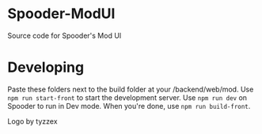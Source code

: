 # Spooder-ModUI
 Source code for Spooder's Mod UI
# Developing
Paste these folders next to the build folder at your <spooder-dir>/backend/web/mod. Use `npm run start-front` to start the development server. Use `npm run dev` on Spooder to run in Dev mode. When you're done, use `npm run build-front`.

Logo by tyzzex
